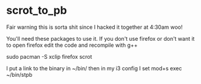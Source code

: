 # scrot_to_pb
Fair warning this is sorta shit since I hacked it together at 4:30am woo!

You'll need these packages to use it.
If you don't use firefox or don't want it to open firefox edit the code and recompile with g++

sudo pacman -S xclip firefox scrot

I put a link to the binary in ~/bin/ then in my i3 config I set mod+s exec ~/bin/stpb
